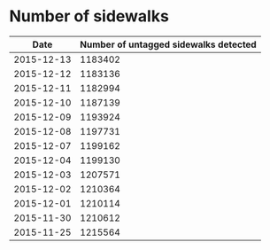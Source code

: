 # Number of sidewalks

| Date | Number of untagged sidewalks detected |
| --- | --- |
| 2015-12-13 | 1183402 |
| 2015-12-12 | 1183136 |
| 2015-12-11 | 1182994 |
| 2015-12-10 | 1187139 |
| 2015-12-09 | 1193924 |
| 2015-12-08 | 1197731 |
| 2015-12-07 | 1199162 |
| 2015-12-04 | 1199130 |
| 2015-12-03 | 1207571 |
| 2015-12-02 | 1210364 |
| 2015-12-01 | 1210114 |
| 2015-11-30 | 1210612 |
| 2015-11-25 | 1215564 |
